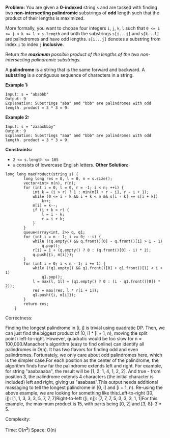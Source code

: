 **Problem:**
You are given a **0-indexed** string `s` and are tasked with finding two **non-intersecting palindromic** substrings of **odd** length such that the product of their lengths is maximized.

More formally, you want to choose four integers `i`, `j`, `k`, `l` such that `0 <= i <= j < k <= l < s.length` and both the substrings `s[i...j]` and `s[k...l]` are palindromes and have odd lengths. `s[i...j]` denotes a substring from index `i` to index `j` **inclusive**.

Return *the **maximum** possible product of the lengths of the two non-intersecting palindromic substrings.*

A **palindrome** is a string that is the same forward and backward. A **substring** is a contiguous sequence of characters in a string.

 

**Example 1:**

```
Input: s = "ababbb"
Output: 9
Explanation: Substrings "aba" and "bbb" are palindromes with odd length. product = 3 * 3 = 9.
```

**Example 2:**

```
Input: s = "zaaaxbbby"
Output: 9
Explanation: Substrings "aaa" and "bbb" are palindromes with odd length. product = 3 * 3 = 9.
```

 

**Constraints:**

- `2 <= s.length <= 105`
- `s` consists of lowercase English letters.
**Other Solution:**
```
long long maxProduct(string s) {
        long long res = 0, l = 0, n = s.size();
        vector<int> m(n), r(n);
        for (int i = 0, l = 0, r = -1; i < n; ++i) {
            int k = (i > r) ? 1 : min(m[l + r - i], r - i + 1);
            while (0 <= i - k && i + k < n && s[i - k] == s[i + k])
                k++;
            m[i] = k--;
            if (i + k > r) {
                l = i - k;
                r = i + k;
            }
        }
        queue<array<int, 2>> q, q1;
        for (int i = n - 1; i >= 0; --i) {
            while (!q.empty() && q.front()[0] - q.front()[1] > i - 1)
                q.pop();
            r[i] = 1 + (q.empty() ? 0 : (q.front()[0] - i) * 2);
            q.push({i, m[i]});
        }
        for (int i = 0; i < n - 1; i += 1) {
            while (!q1.empty() && q1.front()[0] + q1.front()[1] < i + 1)
                q1.pop();
            l = max(l, 1ll + (q1.empty() ? 0 : (i - q1.front()[0]) * 2));
            res = max(res, l * r[i + 1]);
            q1.push({i, m[i]});
        }
        return res;
    }
```
Correctness:


Finding the longest palindrome in [i, j] is trivial using quadratic DP. Then, we can just find the biggest product of [0, i] * [i + 1, n), moving the split point i left-to-right. However, quadratic would be too slow for n = 100,000.Manacher's algorithm (easy to find online) can identify all palindromes in O(n). It has two flavors for finding odd and even palindromes. Fortunately, we only care about odd palindromes here, which is the simpler case.For each position as the center of the palindrome, the algorithm finds how far the palindrome extends left and right. For example, for string "aaabaaaba", the result will be [1, 2, 1, 4, 1, 2, 2]. And true - from position 3, the palindrome extends 4 characters (the initial character is included) left and right, giving us "aaabaaa".This output needs additional massaging to tell the longest palindrome in [0, i] and [i + 1, n). Re-using the above example, we are looking for something like this:Left-to-right ([0, i]): [1, 1, 3, 3, 3, 5, 7, 7, 7]Right-to-left ([i, n]): [7, 7, 7, 5, 3, 3, 3, 1, 1]For this example, the maximum product is 15, with parts being [0, 2] and [3, 8]: 3 * 5.

Complexity:

Time: O($n^2$)
Space: O(n)
